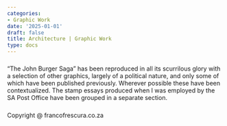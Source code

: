```yaml
---
categories:
- Graphic Work
date: '2025-01-01'
draft: false
title: Architecture | Graphic Work
type: docs
---
```


##### 

“The John Burger Saga” has been reproduced in all its scurrilous glory with a selection of other graphics, largely of a political nature, and only some of which have been published previously. Wherever possible these have been contextualized. The stamp essays produced when I was employed by the SA Post Office have been grouped in a separate section. 

##### 

#####   

Copyright @ francofrescura.co.za